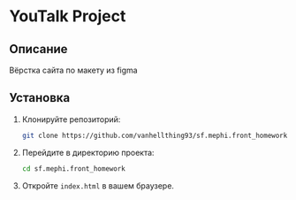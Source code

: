 # YouTalk Project

## Описание

Вёрстка сайта по макету из figma

## Установка

1. Клонируйте репозиторий:
    ```bash
    git clone https://github.com/vanhellthing93/sf.mephi.front_homework
    ```
2. Перейдите в директорию проекта:
    ```bash
    cd sf.mephi.front_homework
    ```
3. Откройте `index.html` в вашем браузере.
